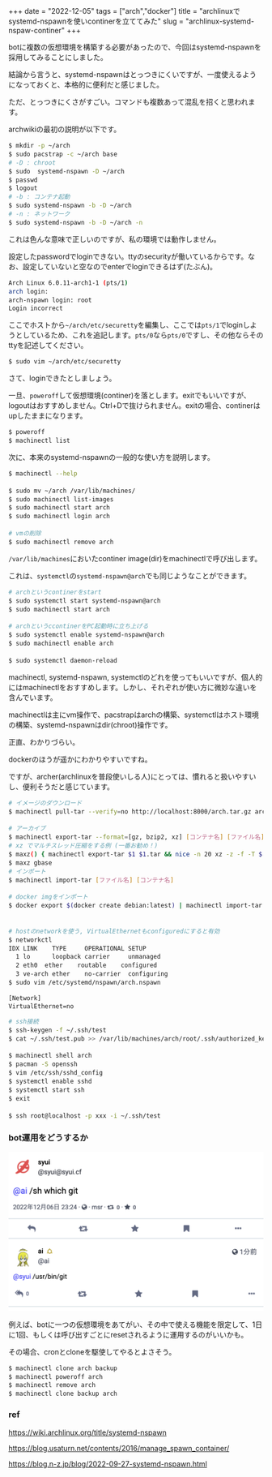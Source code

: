 +++
date = "2022-12-05"
tags = ["arch","docker"]
title = "archlinuxでsystemd-nspawnを使いcontinerを立ててみた"
slug = "archlinux-systemd-nspaw-continer"
+++

botに複数の仮想環境を構築する必要があったので、今回はsystemd-nspawnを採用してみることにしました。

結論から言うと、systemd-nspawnはとっつきにくいですが、一度使えるようになっておくと、本格的に便利だと感じました。

ただ、とっつきにくさがすごい。コマンドも複数あって混乱を招くと思われます。

archwikiの最初の説明が以下です。

```sh
$ mkdir -p ~/arch
$ sudo pacstrap -c ~/arch base
# -D : chroot
$ sudo  systemd-nspawn -D ~/arch
$ passwd
$ logout
# -b : コンテナ起動
$ sudo systemd-nspawn -b -D ~/arch
# -n : ネットワーク
$ sudo systemd-nspawn -b -D ~/arch -n
```

これは色んな意味で正しいのですが、私の環境では動作しません。

設定したpasswordでloginできない。ttyのsecurityが働いているからです。なお、設定していないと空なのでenterでloginできるはず(たぶん)。

```sh
Arch Linux 6.0.11-arch1-1 (pts/1)
arch login:
arch-nspawn login: root
Login incorrect
```

ここでホストから`~/arch/etc/securetty`を編集し、ここでは`pts/1`でloginしようとしているため、これを追記します。`pts/0`なら`pts/0`ですし、その他ならそのttyを記述してください。

```sh
$ sudo vim ~/arch/etc/securetty
```

さて、loginできたとしましょう。

一旦、`poweroff`して仮想環境(continer)を落とします。exitでもいいですが、logoutはおすすめしません。Ctrl+Dで抜けられません。exitの場合、continerはupしたままになります。

```sh
$ poweroff
$ machinectl list
```

次に、本来のsystemd-nspawnの一般的な使い方を説明します。

```sh
$ machinectl --help

$ sudo mv ~/arch /var/lib/machines/
$ sudo machinectl list-images
$ sudo machinectl start arch
$ sudo machinectl login arch

# vmの削除
$ sudo machinectl remove arch
```

`/var/lib/machines`においたcontiner image(dir)をmachinectlで呼び出します。

これは、`systemctl`の`systemd-nspawn@arch`でも同じようなことができます。

```sh
# archというcontinerをstart
$ sudo systemctl start systemd-nspawn@arch
$ sudo machinectl start arch

# archというccontinerをPC起動時に立ち上げる
$ sudo systemctl enable systemd-nspawn@arch
$ sudo machinectl enable arch

$ sudo systemctl daemon-reload
```

machinectl, systemd-nspawn, systemctlのどれを使ってもいいですが、個人的にはmachinectlをおすすめします。しかし、それぞれが使い方に微妙な違いを含んでいます。

machinectlは主にvm操作で、pacstrapはarchの構築、systemctlはホスト環境の構築、systemd-nspawnはdir(chroot)操作です。

正直、わかりづらい。

dockerのほうが遥かにわかりやすいですね。

ですが、archer(archlinuxを普段使いしる人)にとっては、慣れると扱いやすいし、便利そうだと感じています。

```sh
# イメージのダウンロード
$ machinectl pull-tar --verify=no http://localhost:8000/arch.tar.gz arch

# アーカイブ
$ machinectl export-tar --format=[gz, bzip2, xz] [コンテナ名] [ファイル名]
# xz でマルチスレッド圧縮をする例 (一番お勧め！)
$ maxz() { machinectl export-tar $1 $1.tar && nice -n 20 xz -z -f -T $(nproc) -vv $1.tar; }
$ maxz gbase
# インポート
$ machinectl import-tar [ファイル名] [コンテナ名]

# docker imgをインポート
$ docker export $(docker create debian:latest) | machinectl import-tar - debian


# hostのnetworkを使う, VirtualEthernetもconfiguredにすると有効
$ networkctl
IDX LINK    TYPE     OPERATIONAL SETUP
  1 lo      loopback carrier     unmanaged
  2 eth0  ether    routable    configured
  3 ve-arch ether    no-carrier  configuring
$ sudo vim /etc/systemd/nspawn/arch.nspawn
```

```sh:/etc/systemd/nspawn/arch.nspawn
[Network]
VirtualEthernet=no
```

```sh
# ssh接続
$ ssh-keygen -f ~/.ssh/test
$ cat ~/.ssh/test.pub >> /var/lib/machines/arch/root/.ssh/authorized_keys

$ machinectl shell arch
$ pacman -S openssh
$ vim /etc/ssh/sshd_config
$ systemctl enable sshd
$ systemctl start ssh
$ exit

$ ssh root@localhost -p xxx -i ~/.ssh/test
```

### bot運用をどうするか

![](https://raw.githubusercontent.com/syui/img/master/other/mastodon_bot_20221203_0005.png)

例えば、botに一つの仮想環境をあてがい、その中で使える機能を限定して、1日に1回、もしくは呼び出すごとにresetされるように運用するのがいいかも。

その場合、cronとcloneを駆使してやるとよさそう。

```sh
$ machinectl clone arch backup
$ machinectl poweroff arch
$ machinectl remove arch
$ machinectl clone backup arch
```

### ref

https://wiki.archlinux.org/title/systemd-nspawn

https://blog.usaturn.net/contents/2016/manage_spawn_container/

https://blog.n-z.jp/blog/2022-09-27-systemd-nspawn.html

